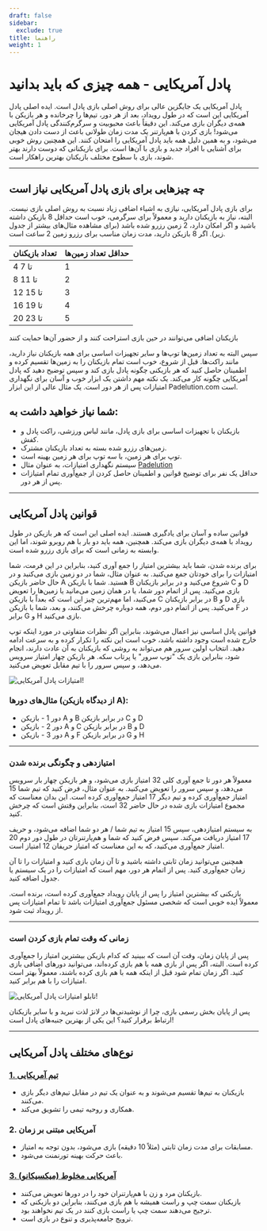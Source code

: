 ```yaml
---
draft: false
sidebar:
  exclude: true
title: راهنما
weight: 1
---
```

# پادل آمریکایی - همه چیزی که باید بدانید

پادل آمریکایی یک جایگزین عالی برای روش اصلی بازی پادل است. ایده اصلی پادل آمریکایی این است که در طول رویداد، بعد از هر دور، تیم‌ها را چرخانده و هر بازیکن با همه‌ی دیگران بازی می‌کند. این دقیقاً باعث محبوبیت و سرگرم‌کنندگی پادل آمریکایی می‌شود! بازی کردن با هم‌پارتنر یک مدت زمان طولانی باعث از دست دادن هیجان می‌شود، و به همین دلیل همه باید پادل آمریکایی را امتحان کنند. این همچنین روش خوبی برای آشنایی با افراد جدید و بازی با آن‌ها است. برای بازیکنانی که دوست دارند بهتر شوند، بازی با سطوح مختلف بازیکنان بهترین راهکار است.

---

## چه چیزهایی برای بازی پادل آمریکایی نیاز است

برای بازی پادل آمریکایی، نیازی به اشیاء اضافی زیاد نسبت به روش اصلی بازی نیست. البته، نیاز به بازیکنان دارید و معمولاً برای سرگرمی، خوب است حداقل 8 بازیکن داشته باشید و اگر امکان دارد، 2 زمین رزرو شده باشد (برای مشاهده مثال‌های بیشتر از جدول زیر). اگر 8 بازیکن دارید، مدت زمان مناسب برای رزرو زمین 2 ساعت است.

| تعداد بازیکنان                                         | حداقل تعداد زمین‌ها |
|-----------------------------------------------------------|--------------------------|
|                           4 تا 7                          |             1            |
|                          8 تا 11                          |             2            |
|                          12 تا 15                         |             3            |
|                          16 تا 19                         |             4            |
|                          20 تا 23                         |             5            |



بازیکنان اضافی می‌توانند در حین بازی استراحت کنند و از حضور آن‌ها حمایت کنند

سپس البته به تعداد زمین‌ها توپ‌ها و سایر تجهیزات اساسی برای همه بازیکنان نیاز دارید، مانند راکت‌ها. قبل از شروع، خوب است تمام بازیکنان را به زمین‌ها تقسیم کرده و اطمینان حاصل کنید که هر بازیکنی چگونه پادل بازی کند و سپس توضیح دهید که پادل آمریکایی چگونه کار می‌کند. یک نکته مهم داشتن یک ابزار خوب و آسان برای نگهداری امتیازات پس از هر دور است. یک مثال عالی از این ابزار Padelution.com است.

## شما نیاز خواهید داشت به:

- بازیکنان با تجهیزات اساسی برای بازی پادل، مانند لباس ورزشی، راکت پادل و کفش.
- زمین‌های رزرو شده بسته به تعداد بازیکنان مشترک.
- توپ برای هر زمین، با سه توپ برای هر زمین بهینه است.
- سیستم نگهداری امتیازات، به عنوان مثال [Padelution](https://padelution.com/americano)
- حداقل یک نفر برای توضیح قوانین و اطمینان حاصل کردن از جمع‌آوری تمام امتیازات پس از هر دور.

---
## قوانین پادل آمریکایی

قوانین ساده و آسان برای یادگیری هستند. ایده اصلی این است که هر بازیکن در طول رویداد با همه‌ی دیگران بازی می‌کند. همچنین، همه باید دو بار با هم روبرو شوند، اما این وابسته به زمانی است که برای بازی رزرو شده است.

برای برنده شدن، شما باید بیشترین امتیاز را جمع آوری کنید، بنابراین در این فرمت، شما امتیازات را برای خودتان جمع می‌کنید. به عنوان مثال، شما در دو زمین بازی می‌کنید و در حال حاضر بازیکن A هستید. شما با بازیکن B شروع می‌کنید و در برابر بازیکنان C و D بازی می‌کنید. پس از اتمام دور شما، یا در همان زمین می‌مانید یا زمین‌ها را تعویض می‌کنید، اما مهم‌ترین چیز این است که بعداً با بازیکن C در برابر بازیکنان B و D بازی می‌کنید. پس از اتمام دور دوم، همه دوباره چرخش می‌کنند، و بعد، شما با بازیکن F در برابر G و H بازی می‌کنید.

قوانین پادل اساسی نیز اعمال می‌شوند، بنابراین اگر نظرات متفاوتی در مورد اینکه توپ خارج شده است وجود داشته باشد، خوب است این نکته را تکرار کرده و به سرعت ادامه دهید. انتخاب اولین سرور هم می‌تواند به روشی که بازیکنان به آن عادت دارند، انجام شود، بنابراین بازی یک "توپ سرور" یا پرتاب سکه. هر بازیکن چهار امتیاز سرویس می‌دهد، و سپس سرور را با تیم مقابل تعویض می‌کنید.

![امتیازات پادل آمریکایی!](/fa/images/padel-americano.png "امتیازات پادل آمریکایی!")

### مثال‌های دورها (از دیدگاه بازیکن A):
- دور 1 - بازیکن A و B در برابر بازیکن C و D
- دور 2 - بازیکن A و C در برابر بازیکن B و D
- دور 3 - بازیکن A و F در برابر بازیکن G و H

---

### امتیازدهی و چگونگی برنده شدن
معمولاً هر دور تا جمع آوری کلی 32 امتیاز بازی می‌شود، و هر بازیکن چهار بار سرویس می‌دهد، و سپس سرور را تعویض می‌کنید. به عنوان مثال، فرض کنید که تیم شما 15 امتیاز جمع‌آوری کرده و تیم دیگر 17 امتیاز جمع‌آوری کرده است. این بدان معناست که مجموع امتیازات بازی شده در حال حاضر 32 است، بنابراین وقتش است که چرخش کنید.

به سیستم امتیازدهی، سپس 15 امتیاز به تیم شما / هر دو شما اضافه می‌شود، و حریف 17 امتیاز دریافت می‌کند. سپس فرض کنید که شما و هم‌پارتنرتان در طول دور دوم 20 امتیاز جمع‌آوری می‌کنید، که به این معناست که امتیاز حریفان 12 امتیاز است.

همچنین می‌توانید زمان ثابتی داشته باشید و تا آن زمان بازی کنید و امتیازات را تا آن زمان جمع‌آوری کنید. پس از اتمام هر دور، مهم است که امتیازات را در یک سیستم یا جدول اضافه کنید.

بازیکنی که بیشترین امتیاز را پس از پایان رویداد جمع‌آوری کرده است، برنده است. معمولاً ایده خوبی است که شخصی مسئول جمع‌آوری امتیازات باشد تا تمام امتیازات پس از رویداد ثبت شود.

---

### زمانی که وقت تمام بازی کردن است
پس از پایان زمان، وقت آن است که ببینید که کدام بازیکن بیشترین امتیاز را جمع‌آوری کرده است. البته، اگر پس از بازی همه با هم بازی کرده‌اند، می‌توانید دورهای اضافی بازی کنید. اگر زمان تمام شود قبل از اینکه همه با هم بازی کرده باشند، معمولاً بهتر است امتیازات را با هم برابر کنید.

![تابلو امتیازات پادل آمریکایی!](/fa/assets/padel-americano-scoreboard.png "تابلو امتیازات پادل آمریکایی!")

پس از پایان بخش رسمی بازی، چرا از نوشیدنی‌ها در لانژ لذت نبرید و با سایر بازیکنان ارتباط برقرار کنید؟ این یکی از بهترین جنبه‌های پادل است!

---

## نوع‌های مختلف پادل آمریکایی

### [1. تیم آمریکایی](/fa/team-americano)
- بازیکنان به تیم‌ها تقسیم می‌شوند و به عنوان یک تیم در مقابل تیم‌های دیگر بازی می‌کنند.
- همکاری و روحیه تیمی را تشویق می‌کند.

### 2. آمریکایی مبتنی بر زمان
- مسابقات برای مدت زمان ثابتی (مثلاً 10 دقیقه) بازی می‌شود، بدون توجه به امتیاز.
- باعث حرکت بهینه تورنمنت می‌شود.

### [3. آمریکایی مخلوط (میکسیکانو)](/fa/mixicano)
- بازیکنان مرد و زن با هم‌پارتنران خود را در دورها تعویض می‌کنند.
- بازیکنان سمت چپ و راست همیشه با هم بازی می‌کنند، بنابراین دو بازیکنی که ترجیح می‌دهند سمت چپ یا راست بازی کنند در یک تیم نخواهند بود.
- ترویج جامعه‌پذیری و تنوع در بازی است.
